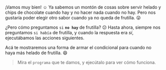 <gs-attire attire-url="https://raw.githubusercontent.com/MumukiProject/mumuki-guia-gobstones-alternativa-kids/master/assets/attires/config.json"></gs-attire> <gs-toolbox toolbox-url="https://raw.githubusercontent.com/MumukiProject/mumuki-guia-gobstones-alternativa-kids/master/assets/toolbox.xml"></gs-toolbox>

¡Vamos muy bien! :relaxed: Ya sabemos un montón de cosas sobre servir helado y chips de chocolate cuando hay y no hacer nada cuando no hay. Pero nos gustaría poder elegir otro sabor cuando ya no queda de frutilla. :stuck_out_tongue_winking_eye:

¿Pero cómo preguntamos `si` **`no hay`** de frutilla? :confused: Hasta ahora, siempre nos preguntamos `si había` de frutilla, y cuando la respuesta era _sí_, ejecutábamos las acciones siguientes.

Acá te mostraremos una forma de armar el condicional para cuando no haya más helado de frutilla. :smile:

> Mira el `programa` que te damos, y ejecútalo para ver cómo funciona. 
